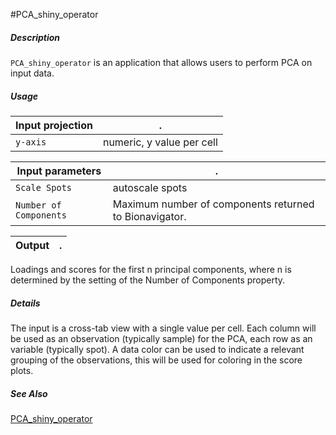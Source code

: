 #PCA_shiny_operator

##### Description

`PCA_shiny_operator` is an application that allows users to perform PCA on input data. 

##### Usage

Input projection|.
---|---
`y-axis`        | numeric, y value per cell 

Input parameters|.
---|---
`Scale Spots`          | autoscale spots
`Number of Components` | Maximum number of components returned to Bionavigator.

Output|.
---|---
Loadings and scores for the first n principal components, where n is determined by the setting of the Number of Components property.

##### Details

The input is a cross-tab view with a single value per cell. Each column will be used as an observation (typically sample) for the PCA, each row as an variable (typically spot). A data color can be used to indicate a relevant grouping of the observations, this will be used for coloring in the score plots.

##### See Also

[PCA_shiny_operator](https://github.com/tercen/PCA_shiny_operator)
